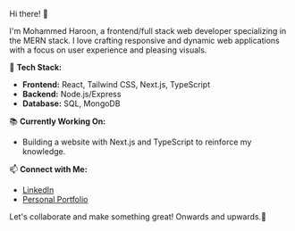 
 Hi there! 👋

I'm Mohammed Haroon, a frontend/full stack web developer specializing in the MERN stack. I love crafting responsive and dynamic web applications with a focus on user experience and pleasing visuals.

🔧 **Tech Stack:**
- **Frontend:** React, Tailwind CSS, Next.js, TypeScript
- **Backend:** Node.js/Express
- **Database:** SQL, MongoDB

📚 **Currently Working On:**
- Building a website with Next.js and TypeScript to reinforce my knowledge.


📫 **Connect with Me:**
- [LinkedIn](https://www.linkedin.com/in/mharoon2595/)
- [Personal Portfolio](https://harooncodes.vercel.app/)



Let's collaborate and make something great!
Onwards and upwards.🚀
